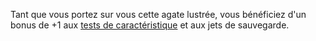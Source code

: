 Tant que vous portez sur vous cette agate lustrée, vous bénéficiez d'un bonus de +1 aux [tests de caractéristique](/utiliser-les-caracteristiques/#tests-de-caracteristique) et aux jets de sauvegarde.
